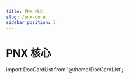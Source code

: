 ```yaml
---
title: PNX 核心
slug: /pnx-core
sidebar_position: 5
---
```


# PNX 核心

import DocCardList from '@theme/DocCardList';

<DocCardList />
